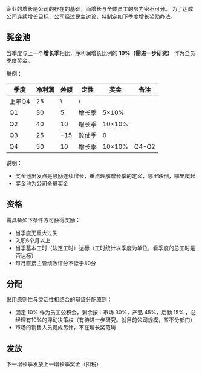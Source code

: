 企业的增长是公司的存在的基础，而增长与全体员工的努力密不可分。
为了达成公司连续增长目标，公司经过民主讨论，特制定如下季度增长奖励办法。

## 奖金池

当季度与上一个**增长季**相比，净利润增长比例的 **10%（需进一步研究）** 作为全员季度奖金。

举例：

| 季度 | 净利润 | 差额 | 定性 | 奖金 | 备注 |
| --- | --- | --- | --- | --- | --- |
| 上年Q4 | 25 | \\ | \\ |  |  |
| Q1 | 30 | 5 | 增长季 | 5×10% |  |
| Q2 | 40 | 10 | 增长季 | 10×10% |  |
| Q3 | 25 | -15 | 败仗季 | 0 |  |
| Q4 | 50 | 10 | 增长季 | 10×10% | Q4-Q2 |

说明：

- 奖金池出发点是鼓励连续增长，重点理解增长季的定义，哪里跌倒，哪里爬起
- 奖金池为公司全员奖金

## 资格

需具备如下条件方可获得奖励：

- 当季度无重大过失
- 入职6个月以上
- 当季基本工时（法定工时）达标（工时统计以季度为单位，看季度的总工时是否达标）
- 每月直接主管绩效评分不低于80分

## 分配

采用原则性与灵活性相结合的辩证分配原则：

- 固定 10% 作为员工公积金，剩余按：市场 30%，产品 45%，后勤 15% ，总经理有10%的浮动决策权（有待进一步研究。就目前公司规模，暂不分部门）
- 市场的销售人员提成另计，不在增长奖范畴


## 发放

下一增长季发放上一增长季奖金（扣税）
